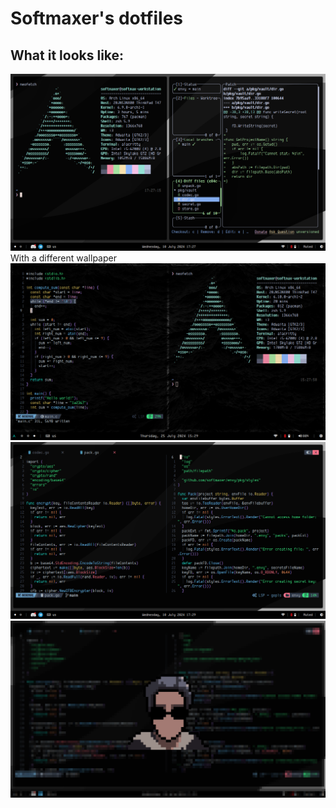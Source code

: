 # Softmaxer's dotfiles

## What it looks like:

![](rice.png)
With a different wallpaper
![](rice2.png)
![](code_demo.png)
![](i3lock_demo.png)
